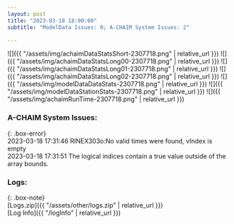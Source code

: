 ```yaml
---
layout: post
title: "2023-03-18 18:00:00"
subtitle: "ModelData Issues: 0; A-CHAIM System Issues: 2"

---
```


![]({{ "/assets/img/achaimDataStatsShort-2307718.png" | relative_url }})
![]({{ "/assets/img/achaimDataStatsLong00-2307718.png" | relative_url }})
![]({{ "/assets/img/achaimDataStatsLong01-2307718.png" | relative_url }})
![]({{ "/assets/img/achaimDataStatsLong02-2307718.png" | relative_url }})
![]({{ "/assets/img/modelDataDataStats-2307718.png" | relative_url }})
![]({{ "/assets/img/modelDataStationStats-2307718.png" | relative_url }})
![]({{ "/assets/img/achaimRunTime-2307718.png" | relative_url }})


### A-CHAIM System Issues:  
  
{: .box-error}  
2023-03-18 17:31:46 RINEX303o:No valid times were found, vIndex is empty  
2023-03-18 17:31:51 The logical indices contain a true value outside of the array bounds.  

### Logs:  
  
{: .box-note}  
[Logs.zip]({{ "/assets/other/logs.zip" | relative_url }})  
[Log Info]({{ "/logInfo" | relative_url }})  
